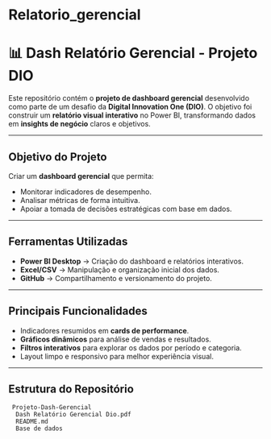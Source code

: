 # Relatorio_gerencial

# 📊 Dash Relatório Gerencial - Projeto DIO

Este repositório contém o **projeto de dashboard gerencial** desenvolvido como parte de um desafio da **Digital Innovation One (DIO)**. O objetivo foi construir um **relatório visual interativo** no Power BI, transformando dados em **insights de negócio** claros e objetivos.

---

##  Objetivo do Projeto

Criar um **dashboard gerencial** que permita:

* Monitorar indicadores de desempenho.
* Analisar métricas de forma intuitiva.
* Apoiar a tomada de decisões estratégicas com base em dados.

---

## Ferramentas Utilizadas

* **Power BI Desktop** → Criação do dashboard e relatórios interativos.
* **Excel/CSV** → Manipulação e organização inicial dos dados.
* **GitHub** → Compartilhamento e versionamento do projeto.

---

##  Principais Funcionalidades

* Indicadores resumidos em **cards de performance**.
* **Gráficos dinâmicos** para análise de vendas e resultados.
* **Filtros interativos** para explorar os dados por período e categoria.
* Layout limpo e responsivo para melhor experiência visual.

---

## Estrutura do Repositório

```
 Projeto-Dash-Gerencial
  Dash Relatório Gerencial Dio.pdf  
  README.md                          
  Base de dados


